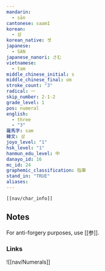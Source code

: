 ```yaml
---
mandarin:
  - sān
cantonese: saam1
korean:
  - 삼
korean_native: 셋
japanese:
  - SAN
japanese_nanori: さむ
vietnamese:
  - tam
middle_chinese_initial: s
middle_chinese_final: ɑm
stroke_count: "3"
radical: 一
skip_number: 2-1-2
grade_level: 1
pos: numeral
english:
  - three
  - "3"
羅馬字: sam
韓文: 삼
joyo_level: "1"
hsk_level: "1"
hanmun_edu_level: 中
danayo_id: 16
mc_id: 24
graphemic_classification: 指事
stand_in: "TRUE"
aliases:
---
```

```meta-bind-embed
[[nav/char_info]]
```
## Notes
For anti-forgery purposes, use [[参]].
### Links
![[nav/Numerals]]
